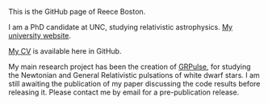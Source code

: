 This is the GitHub page of Reece Boston.

I am a PhD candidate at UNC, studying relativistic astrophysics.  [My university website](https://reeceboston.web.unc.edu).

[My CV](https://github.com/rboston628/rboston628/blob/master/BostonReeceCV2020.pdf) is available here in GitHub.

My main research project has been the creation of [GRPulse](https://github.com/rboston628/GRPulse), for studying the Newtonian and General Relativistic pulsations of white dwarf stars.  I am still awaiting the publication of my paper discussing the code results before releasing it.  Please contact me by email for a pre-publication release.
